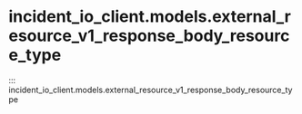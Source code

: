 # incident_io_client.models.external_resource_v1_response_body_resource_type

::: incident_io_client.models.external_resource_v1_response_body_resource_type